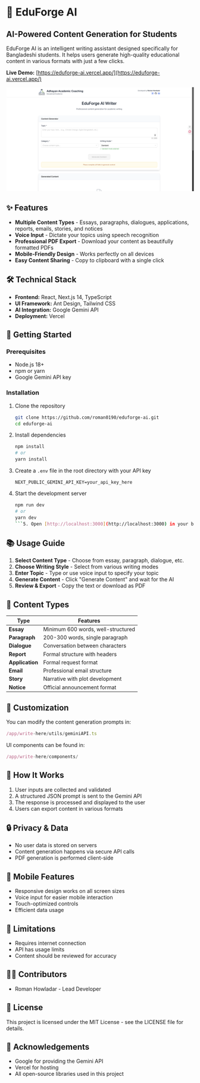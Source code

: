 # 🚀 EduForge AI

## AI-Powered Content Generation for Students

EduForge AI is an intelligent writing assistant designed specifically for Bangladeshi students. It helps users generate high-quality educational content in various formats with just a few clicks.

**Live Demo:** [https://eduforge-ai.vercel.app/](https://eduforge-ai.vercel.app/)

![EduForge AI Screenshot](public/screenshot.png)

## ✨ Features

- **Multiple Content Types** - Essays, paragraphs, dialogues, applications, reports, emails, stories, and notices
- **Voice Input** - Dictate your topics using speech recognition
- **Professional PDF Export** - Download your content as beautifully formatted PDFs
- **Mobile-Friendly Design** - Works perfectly on all devices
- **Easy Content Sharing** - Copy to clipboard with a single click

## 🛠️ Technical Stack

- **Frontend:** React, Next.js 14, TypeScript
- **UI Framework:** Ant Design, Tailwind CSS
- **AI Integration:** Google Gemini API
- **Deployment:** Vercel

## 🚀 Getting Started

### Prerequisites

- Node.js 18+
- npm or yarn
- Google Gemini API key

### Installation

1. Clone the repository

   ```bash
   git clone https://github.com/roman0190/eduforge-ai.git
   cd eduforge-ai
   ```

1. Install dependencies

   ```bash
   npm install
   # or
   yarn install
   ```

1. Create a `.env` file in the root directory with your API key

   ```plaintext
   NEXT_PUBLIC_GEMINI_API_KEY=your_api_key_here
   ```

1. Start the development server

   ```bash
   npm run dev
   # or
   yarn dev
   ```5. Open [http://localhost:3000](http://localhost:3000) in your browser

## 📚 Usage Guide

1. **Select Content Type** - Choose from essay, paragraph, dialogue, etc.
2. **Choose Writing Style** - Select from various writing modes
3. **Enter Topic** - Type or use voice input to specify your topic
4. **Generate Content** - Click "Generate Content" and wait for the AI
5. **Review & Export** - Copy the text or download as PDF

## 🌟 Content Types

| Type       | Features                          |
|------------|-----------------------------------|
| **Essay**  | Minimum 600 words, well-structured |
| **Paragraph** | 200-300 words, single paragraph  |
| **Dialogue** | Conversation between characters   |
| **Report** | Formal structure with headers      |
| **Application** | Formal request format          |
| **Email**  | Professional email structure       |
| **Story**  | Narrative with plot development    |
| **Notice** | Official announcement format       |

## 🔧 Customization

You can modify the content generation prompts in:

```typescript
/app/write-here/utils/geminiAPI.ts
```

UI components can be found in:

```typescript
/app/write-here/components/
```

## 🧠 How It Works

1. User inputs are collected and validated
2. A structured JSON prompt is sent to the Gemini API
3. The response is processed and displayed to the user
4. Users can export content in various formats

## 🔒 Privacy & Data

- No user data is stored on servers
- Content generation happens via secure API calls
- PDF generation is performed client-side

## 📱 Mobile Features

- Responsive design works on all screen sizes
- Voice input for easier mobile interaction
- Touch-optimized controls
- Efficient data usage

## 🚦 Limitations

- Requires internet connection
- API has usage limits
- Content should be reviewed for accuracy

## 👨‍💻 Contributors

- Roman Howladar - Lead Developer

## 📄 License

This project is licensed under the MIT License - see the LICENSE file for details.

## 🙏 Acknowledgements

- Google for providing the Gemini API
- Vercel for hosting
- All open-source libraries used in this project
